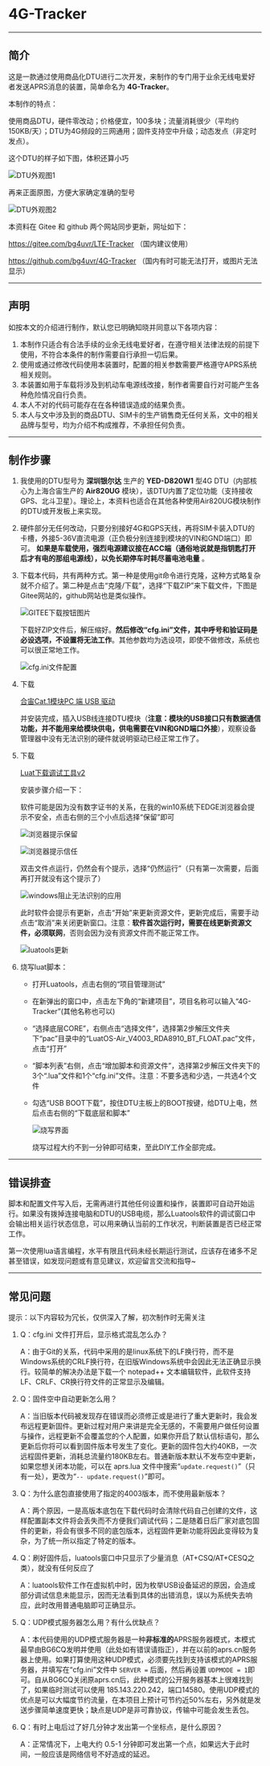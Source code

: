 # 4G-Tracker

---

## 简介

这是一款通过使用商品化DTU进行二次开发，来制作的专门用于业余无线电爱好者发送APRS消息的装置，简单命名为 **4G-Tracker**。

本制作的特点：

使用商品DTU，硬件零改动；价格便宜，100多块；流量消耗很少（平均约150KB/天）；DTU为4G频段的三网通用；固件支持空中升级；动态发点（非定时发点）。

这个DTU的样子如下图，体积还算小巧

![DTU外观图1](./doc/001.jpg)

再来正面原图，方便大家确定准确的型号

![DTU外观图2](./doc/008.jpg)

本资料在 Gitee 和 github 两个网站同步更新，网址如下：

<https://gitee.com/bg4uvr/LTE-Tracker> （国内建议使用）

<https://github.com/bg4uvr/4G-Tracker> （国内有时可能无法打开，或图片无法显示）

---

## 声明

如按本文的介绍进行制作，默认您已明确知晓并同意以下各项内容：

1. 本制作只适合有合法手续的业余无线电爱好者，在遵守相关法律法规的前提下使用，不符合本条件的制作需要自行承担一切后果。
2. 使用或通过修改代码使用本装置时，配置的相关参数需要严格遵守APRS系统相关规则。
3. 本装置如用于车载将涉及到机动车电源线改接，制作者需要自行对可能产生各种危险情况自行负责。
4. 本人不对的代码可能存在在各种错误造成的结果负责。
5. 本人与文中涉及到的商品DTU、SIM卡的生产销售商无任何关系，文中的相关品牌与型号，均为介绍不构成推荐，不承担任何负责。

---

## 制作步骤

1. 我使用的DTU型号为 **深圳银尔达** 生产的 **YED-D820W1** 型4G DTU（内部核心为上海合宙生产的 **Air820UG** 模块），该DTU内置了定位功能（支持接收GPS、北斗卫星）。理论上，本资料也适合在其他各种使用Air820UG模块制作的DTU或开发板上来实现。

2. 硬件部分无任何改动，只要分别接好4G和GPS天线，再将SIM卡装入DTU的卡槽，外接5-36V直流电源（正负极分别连接到模块的VIN和GND端口）即可。 **如果是车载使用，强烈电源建议接在ACC端（通俗地说就是指钥匙打开后才有电的那组电源线），以免长期停车时耗尽蓄电池电量** 。

3. 下载本代码，共有两种方式。第一种是使用git命令进行克隆，这种方式略复杂就不介绍了。第二种是点击“克隆/下载”，选择“下载ZIP”来下载文件，下图是Gitee网站的，github网站也是类似操作。

   ![GITEE下载按钮图片](./doc/002.jpg)

   下载好ZIP文件后，解压缩好。**然后修改“cfg.ini”文件，其中呼号和验证码是必设选项，不设置将无法工作**。其他参数均为选设项，即使不做修改，系统也可以很正常地工作。

   ![cfg.ini文件配置](./doc/009.jpg)

4. 下载

   [合宙Cat.1模块PC 端 USB 驱动](https://cdn.openluat-luatcommunity.openluat.com/attachment/20200808183454135_sw_file_20200303181718_8910_module_usb_driver_signed%20_20200303_hezhou.7z)

   并安装完成，插入USB线连接DTU模块（**注意：模块的USB接口只有数据通信功能，并不能用来给模块供电，供电需要在VIN和GND端口外接**），观察设备管理器中没有无法识别的硬件就说明驱动已经正常工作了。

5. 下载

   [Luat下载调试工具v2](https://luatos.com/luatools/download/last)

   安装步骤介绍一下：

   软件可能是因为没有数字证书的关系，在我的win10系统下EDGE浏览器会提示不安全，点击右侧的三个小点后选择“保留”即可

   ![浏览器提示保留](./doc/003.jpg)

   ![浏览器提示信任](./doc/004.jpg)

   双击文件点运行，仍然会有个提示，选择“仍然运行”（只有第一次需要，后面再打开就没有这个提示了）

   ![windows阻止无法识别的应用](./doc/005.jpg)

   此时软件会提示有更新，点击“开始”来更新资源文件，更新完成后，需要手动点击“取消”来关闭更新窗口。注意：**软件首次运行时，需要在线更新资源文件，必须联网**，否则会因为没有资源文件而不能正常工作。

   ![luatools更新](./doc/006.jpg)

6. 烧写luat脚本：

   - 打开Luatools，点击右侧的“项目管理测试”

   - 在新弹出的窗口中，点击左下角的“新建项目”，项目名称可以输入“4G-Tracker”(其他名称也可以)

   - “选择底层CORE”，右侧点击“选择文件”，选择第2步解压文件夹下“pac”目录中的“LuatOS-Air_V4003_RDA8910_BT_FLOAT.pac”文件，点击“打开”

   - “脚本列表”右侧，点击“增加脚本和资源文件”，选择第2步解压文件夹下的3个“.lua”文件和1个“cfg.ini”文件。注意：不要多选和少选，一共选4个文件

   - 勾选“USB BOOT下载”，按住DTU主板上的BOOT按键，给DTU上电，然后点击右侧的“下载底层和脚本”

     ![烧写界面](./doc/007.jpg)

     烧写过程大约不到一分钟即可结束，至此DIY工作全部完成。

---

## 错误排查

脚本和配置文件写入后，无需再进行其他任何设置和操作，装置即可自动开始运行。如果没有拨掉连接电脑和DTU的USB电缆，那么Luatools软件的调试窗口中会输出相关运行状态信息，可以用来确认当前的工作状况，判断装置是否已经正常工作。

第一次使用lua语言编程，水平有限且代码未经长期运行测试，应该存在诸多不足甚至错误，如发现问题或有意见建议，欢迎留言交流和指导~

---

## 常见问题

提示：以下内容较为冗长，仅供深入了解，初次制作时无需关注

1. Q：cfg.ini 文件打开后，显示格式混乱怎么办？

   A：由于Git的关系，代码中采用的是linux系统下的LF换行符，而不是Windows系统的CRLF换行符，在旧版Windows系统中会因此无法正确显示换行。较简单的解决办法是下载一个 notepad++ 文本编辑软件，此软件支持LF、CRLF、CR换行符文件的正常显示及编辑。

2. Q：固件空中自动更新怎么用？

   A：当旧版本代码被发现存在错误而必须修正或是进行了重大更新时，我会发布远程更新固件。更新过程对用户来讲是完全无感的，不需要用户做任何设置与操作，远程更新不会覆盖您的个人配置，如果你开启了默认信标语句，那么更新后你将可以看到固件版本号发生了变化。更新的固件包大约40KB，一次远程固件更新，消耗总流量约180KB左右。普通新版本默认不发布空中更新，如果您想关闭本功能，可以在 aprs.lua 文件中搜索“```update.request()```”（只有一处），更改为“```-- update.request()```”即可。

3. Q：为什么底包直接使用了指定的4003版本，而不使用最新版本？

   A：两个原因，一是高版本底包在下载代码时会清除代码自己创建的文件，这样配置副本文件将会丢失而不方便我们调试代码；二是随着日后厂家对底包固件的更新，将会有很多不同的底包版本，远程固件更新功能将因此变得较为复杂，为了统一所以指定了特定的版本。

4. Q：刷好固件后，luatools窗口中只显示了少量消息（AT+CSQ/AT+CESQ之类），就没有任何反应了

   A：luatools软件工作在虚拟机中时，因为枚举USB设备延迟的原因，会造成部分调试信息未能显示，因而无法看到具体的出错消息，误以为系统失去响应，此时改用普通电脑即可正确显示。

5. Q：UDP模式服务器怎么用？有什么优缺点？

   A：本代码使用的UDP模式服务器是一种**非标准的**APRS服务器模式，本模式最早由BG6CQ发明并使用（此处如有错误请指正），并在以前的aprs.cn服务器上使用。如果打算使用这种UDP模式，必须要先找到支持该模式的APRS服务器，并填写在“cfg.ini”文件中 ``` SERVER = ``` 后面，然后再设置 ``` UDPMODE = 1 ```即可。自从BG6CQ关闭原aprs.cn后，此种模式的公开服务器基本上很难找到了，如果临时测试可以使用 185.143.220.242，端口14580。使用UDP模式的优点是可以大幅度节约流量，在本项目上预计可节约近50%左右，另外就是发送步骤简单速度更快；缺点是UDP是非可靠协议，传输中可能会发生丢包。

6. Q：有时上电后过了好几分钟才发出第一个坐标点，是什么原因？

   A：正常情况下，上电大约 0.5-1 分钟即可发出第一个点，如果远大于此时间，一般应该是网络信号不好造成的延迟。
